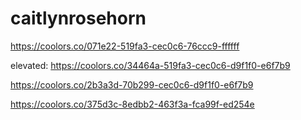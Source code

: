 # caitlynrosehorn
https://coolors.co/071e22-519fa3-cec0c6-76ccc9-ffffff


elevated: https://coolors.co/34464a-519fa3-cec0c6-d9f1f0-e6f7b9

https://coolors.co/2b3a3d-70b299-cec0c6-d9f1f0-e6f7b9

https://coolors.co/375d3c-8edbb2-463f3a-fca99f-ed254e
